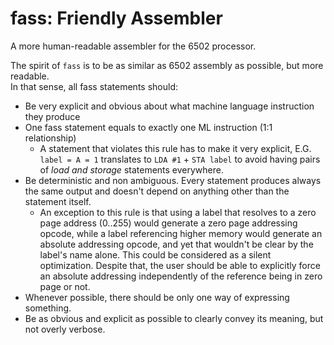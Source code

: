 # fass: Friendly Assembler
A more human-readable assembler for the 6502 processor.  
  
The spirit of `fass` is to be as similar as 6502 assembly as possible, but more readable.  
In that sense, all fass statements should:
* Be very explicit and obvious about what machine language instruction they produce
* One fass statement equals to exactly one ML instruction (1:1 relationship)
	* A statement that violates this rule has to make it very explicit, E.G. `label = A = 1` translates to `LDA #1` + `STA label` to avoid having pairs of _load and storage_ statements everywhere.  
* Be deterministic and non ambiguous. Every statement produces always the same output and doesn't depend on anything other than the statement itself.
	* An exception to this rule is that using a label that resolves to a zero page address (0..255) would generate a zero page addressing opcode, while a label referencing higher memory would generate an absolute addressing opcode, and yet that wouldn't be clear by the label's name alone. This could be considered as a silent optimization. Despite that, the user should be able to explicitly force an absolute addressing independently of the reference being in zero page or not.
* Whenever possible, there should be only one way of expressing something.
* Be as obvious and explicit as possible to clearly convey its meaning, but not overly verbose.

